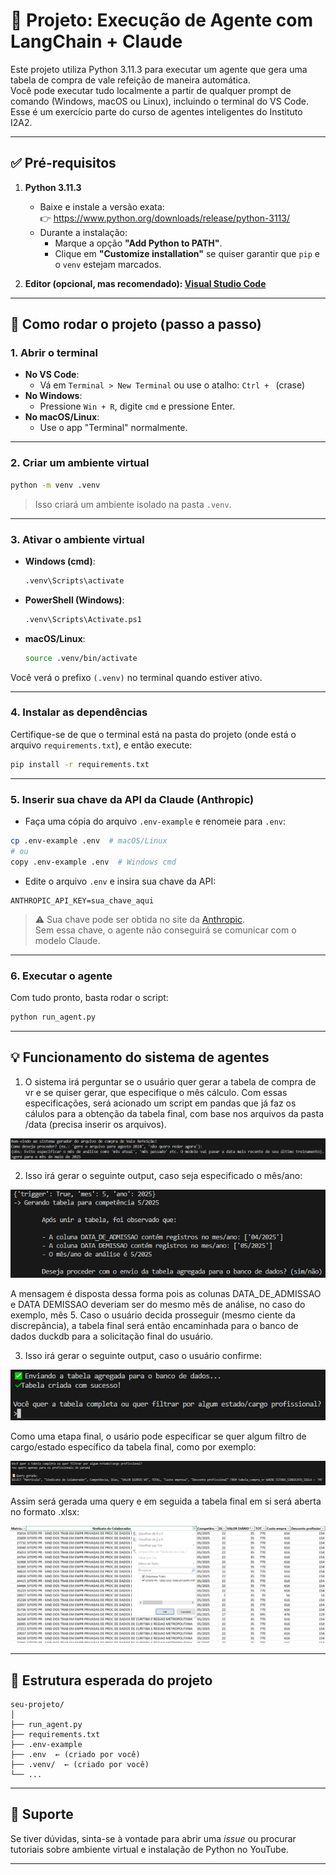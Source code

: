 # 🤖 Projeto: Execução de Agente com LangChain + Claude

Este projeto utiliza Python 3.11.3 para executar um agente que gera uma tabela de compra de vale refeição de maneira automática.  
Você pode executar tudo localmente a partir de qualquer prompt de comando (Windows, macOS ou Linux), incluindo o terminal do VS Code.
Esse é um exercício parte do curso de agentes inteligentes do Instituto I2A2.

---

## ✅ Pré-requisitos

1. **Python 3.11.3**
   - Baixe e instale a versão exata:  
     👉 https://www.python.org/downloads/release/python-3113/
   - Durante a instalação:
     - Marque a opção **"Add Python to PATH"**.
     - Clique em **"Customize installation"** se quiser garantir que `pip` e o `venv` estejam marcados.

2. **Editor (opcional, mas recomendado): [Visual Studio Code](https://code.visualstudio.com/)**

---

## 🧪 Como rodar o projeto (passo a passo)

### 1. **Abrir o terminal**

- **No VS Code**:
  - Vá em `Terminal > New Terminal` ou use o atalho: `Ctrl + ` (crase)
- **No Windows**:
  - Pressione `Win + R`, digite `cmd` e pressione Enter.
- **No macOS/Linux**:
  - Use o app "Terminal" normalmente.

---

### 2. **Criar um ambiente virtual**

```bash
python -m venv .venv
```

> Isso criará um ambiente isolado na pasta `.venv`.

---

### 3. **Ativar o ambiente virtual**

- **Windows (cmd)**:
  ```bash
  .venv\Scripts\activate
  ```

- **PowerShell (Windows)**:
  ```bash
  .venv\Scripts\Activate.ps1
  ```

- **macOS/Linux**:
  ```bash
  source .venv/bin/activate
  ```

Você verá o prefixo `(.venv)` no terminal quando estiver ativo.

---

### 4. **Instalar as dependências**

Certifique-se de que o terminal está na pasta do projeto (onde está o arquivo `requirements.txt`), e então execute:

```bash
pip install -r requirements.txt
```

---

### 5. **Inserir sua chave da API da Claude (Anthropic)**

- Faça uma cópia do arquivo `.env-example` e renomeie para `.env`:

```bash
cp .env-example .env  # macOS/Linux
# ou
copy .env-example .env  # Windows cmd
```

- Edite o arquivo `.env` e insira sua chave da API:

```env
ANTHROPIC_API_KEY=sua_chave_aqui
```

> ⚠️ Sua chave pode ser obtida no site da [Anthropic](https://console.anthropic.com/).  
> Sem essa chave, o agente não conseguirá se comunicar com o modelo Claude.

---

### 6. **Executar o agente**

Com tudo pronto, basta rodar o script:

```bash
python run_agent.py
```

---

## 💡 Funcionamento do sistema de agentes

1) O sistema irá perguntar se o usuário quer gerar a tabela de compra de vr e se quiser gerar, que especifique o mês cálculo. 
Com essas especificações, será acionado um script em pandas que já faz os cálulos para a obtenção da tabela final, com base nos arquivos da pasta /data (precisa inserir os arquivos). 

![Alt text](readme_images/img_1.png)

2) Isso irá gerar o seguinte output, caso seja especificado o mês/ano:

![Alt text](readme_images/img_2.png)

A mensagem é disposta dessa forma pois as colunas DATA_DE_ADMISSAO e DATA DEMISSAO deveriam ser do mesmo mês de análise, no caso do exemplo, mês 5.
Caso o usuário decida prosseguir (mesmo ciente da discrepância), a tabela final será então encaminhada para o banco de dados duckdb para a solicitação final do usuário. 

3) Isso irá gerar o seguinte output, caso o usuário confirme: 

![alt text](readme_images/img_3.png)

Como uma etapa final, o usário pode especificar se quer algum filtro de cargo/estado específico da tabela final, como por exemplo:

![alt text](readme_images/img_4.png)

Assim será gerada uma query e em seguida a tabela final em si será aberta no formato .xlsx: 

![alt text](readme_images/img_5.png)


---

## 📂 Estrutura esperada do projeto

```
seu-projeto/
│
├── run_agent.py
├── requirements.txt
├── .env-example
├── .env  ← (criado por você)
├── .venv/  ← (criado por você)
└── ...
```

---

## 🤝 Suporte

Se tiver dúvidas, sinta-se à vontade para abrir uma *issue* ou procurar tutoriais sobre ambiente virtual e instalação de Python no YouTube.

---